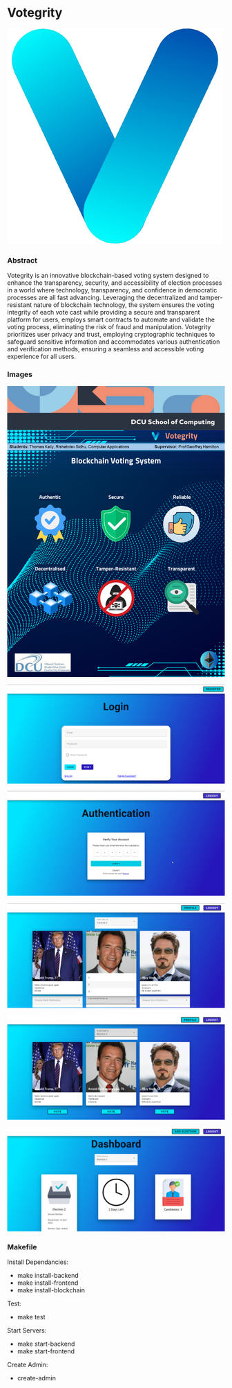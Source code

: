 # **Votegrity**
![Logo](res/logo.png)

### Abstract

Votegrity is an innovative blockchain-based voting system designed to enhance the transparency, security, and accessibility of election processes in a world where technology, transparency, and confidence in democratic processes are all fast advancing. Leveraging the decentralized and tamper-resistant nature of blockchain technology, the system ensures the voting integrity of each vote cast while providing a secure and transparent platform for users, employs smart contracts to automate and validate the voting process, eliminating the risk of fraud and manipulation. Votegrity prioritizes user privacy and trust, employing cryptographic techniques to safeguard sensitive information and accommodates various authentication and verification methods, ensuring a seamless and accessible voting experience for all users. 

### Images

![Poster](res/poster.png)

![Login](res/login.png)

![Authentication](res/authentication.png)

![Voting](res/vote_ranked.png)

![Voting](res/vote_majority.png)

![Dashboard](res/dashboard.png)

### Makefile

Install Dependancies:
- make install-backend
- make install-frontend
- make install-blockchain

  
Test:
- make test

  
Start Servers:
- make start-backend
- make start-frontend


Create Admin:
- create-admin